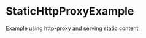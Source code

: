 StaticHttpProxyExample
======================

Example using http-proxy and serving static content.
